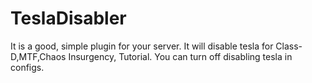 # TeslaDisabler
It is a good, simple plugin for your server. It will disable tesla for Class-D,MTF,Chaos Insurgency, Tutorial. You can turn off disabling tesla in configs. 
